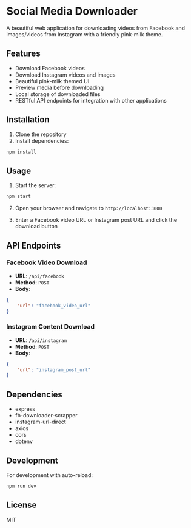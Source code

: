 # Social Media Downloader

A beautiful web application for downloading videos from Facebook and images/videos from Instagram with a friendly pink-milk theme.

## Features

- Download Facebook videos
- Download Instagram videos and images
- Beautiful pink-milk themed UI
- Preview media before downloading
- Local storage of downloaded files
- RESTful API endpoints for integration with other applications

## Installation

1. Clone the repository
2. Install dependencies:
```bash
npm install
```

## Usage

1. Start the server:
```bash
npm start
```

2. Open your browser and navigate to `http://localhost:3000`

3. Enter a Facebook video URL or Instagram post URL and click the download button

## API Endpoints

### Facebook Video Download
- **URL**: `/api/facebook`
- **Method**: `POST`
- **Body**: 
```json
{
    "url": "facebook_video_url"
}
```

### Instagram Content Download
- **URL**: `/api/instagram`
- **Method**: `POST`
- **Body**: 
```json
{
    "url": "instagram_post_url"
}
```

## Dependencies

- express
- fb-downloader-scrapper
- instagram-url-direct
- axios
- cors
- dotenv

## Development

For development with auto-reload:
```bash
npm run dev
```

## License

MIT 